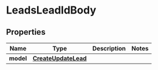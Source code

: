 # LeadsLeadIdBody

## Properties
Name | Type | Description | Notes
------------ | ------------- | ------------- | -------------
**model** | [**CreateUpdateLead**](CreateUpdateLead.md) |  | 
